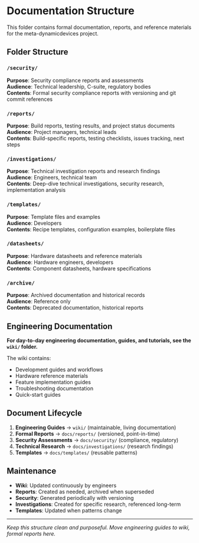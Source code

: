 # Documentation Structure

This folder contains formal documentation, reports, and reference materials for the meta-dynamicdevices project.

## Folder Structure

### `/security/`
**Purpose**: Security compliance reports and assessments  
**Audience**: Technical leadership, C-suite, regulatory bodies  
**Contents**: Formal security compliance reports with versioning and git commit references

### `/reports/`
**Purpose**: Build reports, testing results, and project status documents  
**Audience**: Project managers, technical leads  
**Contents**: Build-specific reports, testing checklists, issues tracking, next steps

### `/investigations/`
**Purpose**: Technical investigation reports and research findings  
**Audience**: Engineers, technical team  
**Contents**: Deep-dive technical investigations, security research, implementation analysis

### `/templates/`
**Purpose**: Template files and examples  
**Audience**: Developers  
**Contents**: Recipe templates, configuration examples, boilerplate files

### `/datasheets/`
**Purpose**: Hardware datasheets and reference materials  
**Audience**: Hardware engineers, developers  
**Contents**: Component datasheets, hardware specifications

### `/archive/`
**Purpose**: Archived documentation and historical records  
**Audience**: Reference only  
**Contents**: Deprecated documentation, historical reports

## Engineering Documentation

**For day-to-day engineering documentation, guides, and tutorials, see the `wiki/` folder.**

The wiki contains:
- Development guides and workflows
- Hardware reference materials
- Feature implementation guides
- Troubleshooting documentation
- Quick-start guides

## Document Lifecycle

1. **Engineering Guides** → `wiki/` (maintainable, living documentation)
2. **Formal Reports** → `docs/reports/` (versioned, point-in-time)
3. **Security Assessments** → `docs/security/` (compliance, regulatory)
4. **Technical Research** → `docs/investigations/` (research findings)
5. **Templates** → `docs/templates/` (reusable patterns)

## Maintenance

- **Wiki**: Updated continuously by engineers
- **Reports**: Created as needed, archived when superseded
- **Security**: Generated periodically with versioning
- **Investigations**: Created for specific research, referenced long-term
- **Templates**: Updated when patterns change

---

*Keep this structure clean and purposeful. Move engineering guides to wiki, formal reports here.*
